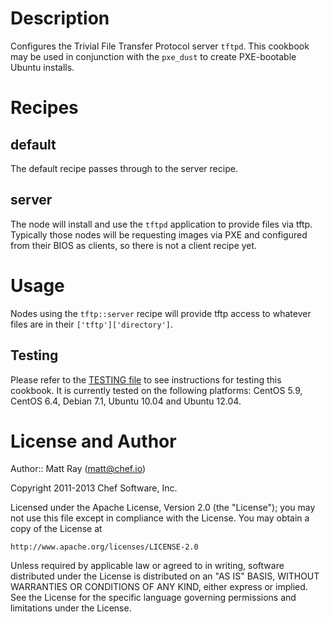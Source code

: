 Description
===========
Configures the Trivial File Transfer Protocol server `tftpd`. This cookbook may be used in conjunction with the `pxe_dust` to create PXE-bootable Ubuntu installs.

Recipes
=======

default
-------
The default recipe passes through to the server recipe.

server
------
The node will install and use the `tftpd` application to provide files via tftp. Typically those nodes will be requesting images via PXE and configured from their BIOS as clients, so there is not a client recipe yet.

Usage
=====
Nodes using the `tftp::server` recipe will provide tftp access to whatever files are in their `['tftp']['directory']`.

Testing
-------
Please refer to the [TESTING file](TESTING.md) to see instructions for testing this cookbook. It is currently tested on the following platforms: CentOS 5.9, CentOS 6.4, Debian 7.1, Ubuntu 10.04 and Ubuntu 12.04.

License and Author
==================

Author:: Matt Ray (<matt@chef.io>)

Copyright 2011-2013 Chef Software, Inc.

Licensed under the Apache License, Version 2.0 (the "License");
you may not use this file except in compliance with the License.
You may obtain a copy of the License at

    http://www.apache.org/licenses/LICENSE-2.0

Unless required by applicable law or agreed to in writing, software
distributed under the License is distributed on an "AS IS" BASIS,
WITHOUT WARRANTIES OR CONDITIONS OF ANY KIND, either express or implied.
See the License for the specific language governing permissions and
limitations under the License.
